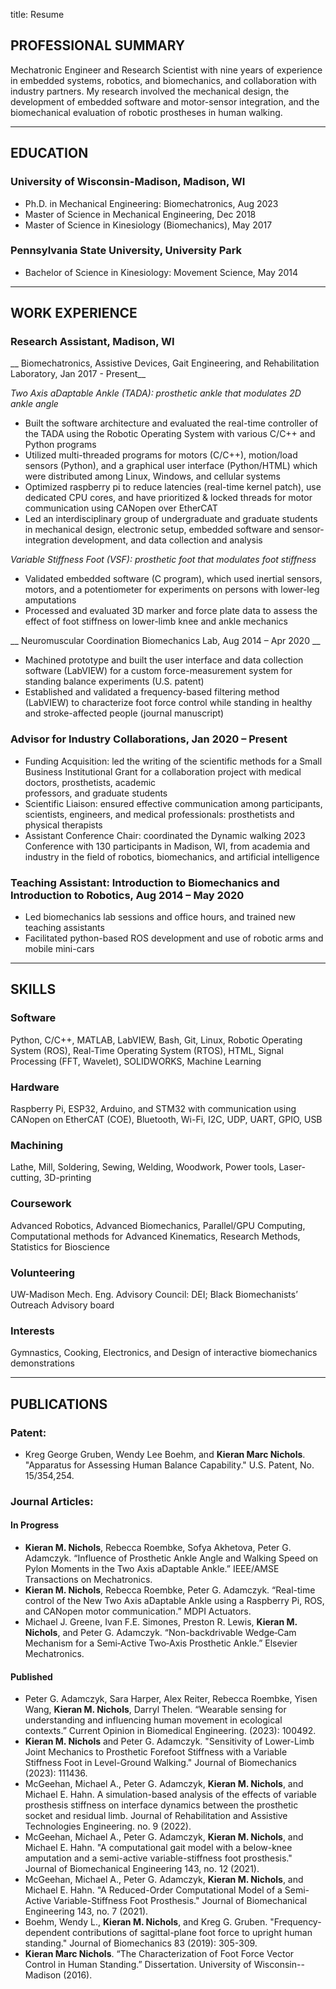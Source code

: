 ﻿title: Resume

## PROFESSIONAL SUMMARY
Mechatronic Engineer and Research Scientist with nine years of experience in embedded systems, robotics, and biomechanics, and collaboration with industry partners. My research involved the mechanical design, 
the development of embedded software and motor-sensor integration, and the biomechanical evaluation of robotic prostheses in human walking.
___
## EDUCATION
### University of Wisconsin-Madison, Madison, WI	
* Ph.D. in Mechanical Engineering: Biomechatronics, Aug 2023   
* Master of Science in Mechanical Engineering, Dec 2018
* Master of Science in Kinesiology (Biomechanics), May 2017

### Pennsylvania State University, University Park
* Bachelor of Science in Kinesiology: Movement Science, May 2014    
___
## WORK EXPERIENCE
### Research Assistant, Madison, WI
__ Biomechatronics, Assistive Devices, Gait Engineering, and Rehabilitation Laboratory, Jan 2017 - Present__

*Two Axis aDaptable Ankle (TADA): prosthetic ankle that modulates 2D ankle angle*

* Built the software architecture and evaluated the real-time controller of the TADA using the Robotic Operating System with various C/C++ and Python programs
* Utilized multi-threaded programs for motors (C/C++), motion/load sensors (Python), and a graphical user interface (Python/HTML) which were distributed among Linux, Windows, and cellular systems
* Optimized raspberry pi to reduce latencies (real-time kernel patch), use dedicated CPU cores, and have prioritized & locked threads for motor communication using CANopen over EtherCAT
* Led an interdisciplinary group of undergraduate and graduate students in mechanical design, electronic setup, embedded software and sensor-integration development, and data collection and analysis 

*Variable Stiffness Foot (VSF): prosthetic foot that modulates foot stiffness*

* Validated embedded software (C program), which used inertial sensors, motors, and a potentiometer for experiments on persons with lower-leg amputations
* Processed and evaluated 3D marker and force plate data to assess the effect of foot stiffness on lower-limb knee and ankle mechanics 

__ Neuromuscular Coordination Biomechanics Lab, Aug 2014 – Apr 2020 __ 

* Machined prototype and built the user interface and data collection software (LabVIEW) for a custom force-measurement system for standing balance experiments (U.S. patent)
* Established and validated a frequency-based filtering method (LabVIEW) to characterize foot force control while standing in healthy and stroke-affected people (journal manuscript)
### Advisor for Industry Collaborations, Jan 2020 – Present
* Funding Acquisition: led the writing of the scientific methods for a Small Business Institutional Grant for a collaboration project with medical doctors, prosthetists, academic 		          
professors, and graduate students 
* Scientific Liaison: ensured effective communication among participants, scientists, engineers, and medical professionals: prosthetists and physical therapists
* Assistant Conference Chair: coordinated the Dynamic walking 2023 Conference with 130 participants in Madison, WI, from academia and industry in the field of robotics, biomechanics, and artificial intelligence
### Teaching Assistant: Introduction to Biomechanics and Introduction to Robotics, Aug 2014 – May 2020	
* Led biomechanics lab sessions and office hours, and trained new teaching assistants
* Facilitated python-based ROS development and use of robotic arms and mobile mini-cars 
___
## SKILLS
### Software    	
Python, C/C++, MATLAB, LabVIEW, Bash, Git, Linux, Robotic Operating System (ROS), Real-Time Operating System (RTOS), HTML, Signal Processing (FFT, Wavelet), SOLIDWORKS, Machine Learning
### Hardware   	
Raspberry Pi, ESP32, Arduino, and STM32 with communication using CANopen on EtherCAT (COE), Bluetooth, Wi-Fi, I2C, UDP, UART, GPIO, USB
### Machining  	
Lathe, Mill, Soldering, Sewing, Welding, Woodwork, Power tools, Laser-cutting, 3D-printing
### Coursework	
Advanced Robotics, Advanced Biomechanics, Parallel/GPU Computing, Computational methods for Advanced Kinematics, Research Methods, Statistics for Bioscience
### Volunteering	
UW-Madison Mech. Eng. Advisory Council: DEI; Black Biomechanists’ Outreach Advisory board
### Interests	
Gymnastics, Cooking, Electronics, and Design of interactive biomechanics demonstrations
___
## PUBLICATIONS
### Patent:
* Kreg George Gruben, Wendy Lee Boehm, and __Kieran Marc Nichols__. "Apparatus for Assessing Human Balance Capability." U.S. Patent, No. 15/354,254.
### Journal Articles:
#### In Progress
* __Kieran M. Nichols__, Rebecca Roembke, Sofya Akhetova, Peter G. Adamczyk. “Influence of Prosthetic Ankle Angle and Walking Speed on Pylon Moments in the Two Axis aDaptable Ankle.” IEEE/AMSE Transactions on Mechatronics.
* __Kieran M. Nichols__, Rebecca Roembke, Peter G. Adamczyk. “Real-time control of the New Two Axis aDaptable Ankle using a Raspberry Pi, ROS, and CANopen motor communication.” MDPI Actuators. 
* Michael J. Greene, Ivan F.E. Simones, Preston R. Lewis, __Kieran M. Nichols__, and Peter G. Adamczyk. “Non-backdrivable Wedge‐Cam Mechanism for a Semi‐Active Two‐Axis Prosthetic Ankle.” Elsevier Mechatronics. 
#### Published
* Peter G. Adamczyk, Sara Harper, Alex Reiter, Rebecca Roembke, Yisen Wang, __Kieran M. Nichols__, Darryl Thelen. “Wearable sensing for understanding and influencing human movement in ecological contexts.” Current Opinion in Biomedical Engineering. (2023): 100492.
* __Kieran M. Nichols__ and Peter G. Adamczyk. "Sensitivity of Lower-Limb Joint Mechanics to Prosthetic Forefoot Stiffness with a Variable Stiffness Foot in Level-Ground Walking." Journal of Biomechanics (2023): 111436.
* McGeehan, Michael A., Peter G. Adamczyk, __Kieran M. Nichols__, and Michael E. Hahn. A simulation-based analysis of the effects of variable prosthesis stiffness on interface dynamics between the prosthetic socket and residual limb. Journal of Rehabilitation and Assistive Technologies Engineering. no. 9 (2022).
* McGeehan, Michael A., Peter G. Adamczyk, __Kieran M. Nichols__, and Michael E. Hahn. "A computational gait model with a below-knee amputation and a semi-active variable-stiffness foot prosthesis." Journal of Biomechanical Engineering 143, no. 12 (2021).
* McGeehan, Michael A., Peter G. Adamczyk, __Kieran M. Nichols__, and Michael E. Hahn. "A Reduced-Order Computational Model of a Semi-Active Variable-Stiffness Foot Prosthesis." Journal of Biomechanical Engineering 143, no. 7 (2021).
* Boehm, Wendy L., __Kieran M. Nichols__, and Kreg G. Gruben. "Frequency-dependent contributions of sagittal-plane foot force to upright human standing." Journal of Biomechanics 83 (2019): 305-309.
* __Kieran Marc Nichols__. “The Characterization of Foot Force Vector Control in Human Standing.” Dissertation. University of Wisconsin--Madison (2016).




